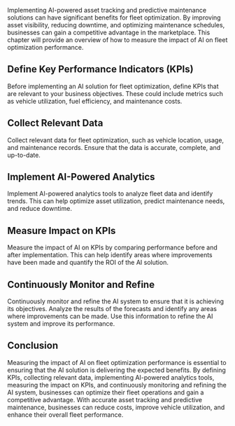 

Implementing AI-powered asset tracking and predictive maintenance solutions can have significant benefits for fleet optimization. By improving asset visibility, reducing downtime, and optimizing maintenance schedules, businesses can gain a competitive advantage in the marketplace. This chapter will provide an overview of how to measure the impact of AI on fleet optimization performance.

Define Key Performance Indicators (KPIs)
----------------------------------------

Before implementing an AI solution for fleet optimization, define KPIs that are relevant to your business objectives. These could include metrics such as vehicle utilization, fuel efficiency, and maintenance costs.

Collect Relevant Data
---------------------

Collect relevant data for fleet optimization, such as vehicle location, usage, and maintenance records. Ensure that the data is accurate, complete, and up-to-date.

Implement AI-Powered Analytics
------------------------------

Implement AI-powered analytics tools to analyze fleet data and identify trends. This can help optimize asset utilization, predict maintenance needs, and reduce downtime.

Measure Impact on KPIs
----------------------

Measure the impact of AI on KPIs by comparing performance before and after implementation. This can help identify areas where improvements have been made and quantify the ROI of the AI solution.

Continuously Monitor and Refine
-------------------------------

Continuously monitor and refine the AI system to ensure that it is achieving its objectives. Analyze the results of the forecasts and identify any areas where improvements can be made. Use this information to refine the AI system and improve its performance.

Conclusion
----------

Measuring the impact of AI on fleet optimization performance is essential to ensuring that the AI solution is delivering the expected benefits. By defining KPIs, collecting relevant data, implementing AI-powered analytics tools, measuring the impact on KPIs, and continuously monitoring and refining the AI system, businesses can optimize their fleet operations and gain a competitive advantage. With accurate asset tracking and predictive maintenance, businesses can reduce costs, improve vehicle utilization, and enhance their overall fleet performance.


